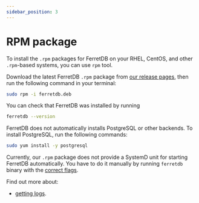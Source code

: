 ```yaml
---
sidebar_position: 3
---
```


# RPM package

To install the `.rpm` packages for FerretDB on your RHEL, CentOS, and other `.rpm`-based systems,
you can use `rpm` tool.

Download the latest FerretDB `.rpm` package from [our release pages](https://github.com/FerretDB/FerretDB/releases/latest),
then run the following command in your terminal:

```sh
sudo rpm -i ferretdb.deb
```

You can check that FerretDB was installed by running

```sh
ferretdb --version
```

FerretDB does not automatically installs PostgreSQL or other backends.
To install PostgreSQL, run the following commands:

```sh
sudo yum install -y postgresql
```

Currently, our `.rpm` package does not provide a SystemD unit for starting FerretDB automatically.
You have to do it manually by running `ferretdb` binary with the [correct flags](../configuration/flags.md).

Find out more about:

* [getting logs](../configuration/logging.md#binary-executable-logs).
